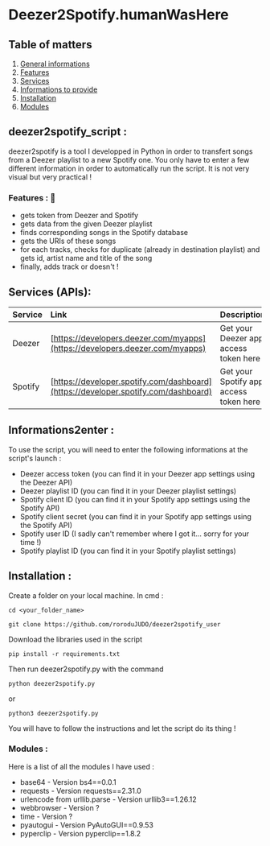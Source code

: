 # Deezer2Spotify.humanWasHere

## Table of matters
1. [General informations](#deezer2spotify_script-)
2. [Features](#features--eyes)
3. [Services](#services-apis)
4. [Informations to provide](informations2enter-)
5. [Installation](#installation-)
6. [Modules](#modules-)
<!--7. [Warning](#warning-)-->

## deezer2spotify_script :

deezer2spotify is a tool I developped in Python in order to transfert songs from a Deezer playlist to a new Spotify one.
You only have to enter a few different information in order to automatically run the script.
It is not very visual but very practical !

### Features : :eyes:

* gets token from Deezer and Spotify
* gets data from the given Deezer playlist
* finds corresponding songs in the Spotify database
* gets the URIs of these songs
* for each tracks, checks for duplicate (already in destination playlist) and gets id, artist name and title of the song
* finally, adds track or doesn't !


## Services (APIs):

| Service | Link | Description
| :--- | :--- | :---
| Deezer | [https://developers.deezer.com/myapps](https://developers.deezer.com/myapps) | Get your Deezer app access token here !
| Spotify | [https://developer.spotify.com/dashboard](https://developer.spotify.com/dashboard) | Get your Spotify app access token here !


## Informations2enter :
To use the script, you will need to enter the following informations at the script's launch :
* Deezer access token (you can find it in your Deezer app settings using the Deezer API)
* Deezer playlist ID (you can find it in your Deezer playlist settings)
* Spotify client ID (you can find it in your Spotify app settings using the Spotify API)
* Spotify client secret (you can find it in your Spotify app settings using the Spotify API)
* Spotify user ID (I sadly can't remember where I got it... sorry for your time !)
* Spotify playlist ID (you can find it in your Spotify playlist settings)


## Installation :
Create a folder on your local machine. In cmd : 
```
cd <your_folder_name>
```
```
git clone https://github.com/roroduJUDO/deezer2spotify_user
```
Download the libraries used in the script
```
pip install -r requirements.txt
```
Then run deezer2spotify.py with the command 
```
python deezer2spotify.py
```
or
```
python3 deezer2spotify.py
```
You will have to follow the instructions and let the script do its thing !


### Modules :
Here is a list of all the modules I have used :

* base64 - Version bs4==0.0.1
* requests - Version requests==2.31.0
* urlencode from urllib.parse - Version urllib3==1.26.12
* webbrowser - Version ?
* time - Version ?
* pyautogui - Version PyAutoGUI==0.9.53
* pyperclip - Version pyperclip==1.8.2

<!--### Warning
Apparently, deleting a Spotify playlist as a user doesn't delets everything -> tracks can still have their status present in the playlist-->
